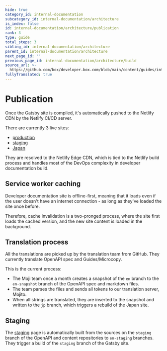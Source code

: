 ```yaml
---
hide: true
category_id: internal-documentation
subcategory_id: internal-documentation/architecture
is_index: false
id: internal-documentation/architecture/publication
rank: 3
type: guide
total_steps: 3
sibling_id: internal-documentation/architecture
parent_id: internal-documentation/architecture
next_page_id: ''
previous_page_id: internal-documentation/architecture/build
source_url: >-
  https://github.com/box/developer.box.com/blob/main/content/guides/internal-documentation/architecture/3-publication.md
fullyTranslated: true
---
```

<!-- does not need translation -->

# Publication

Once the Gatsby site is compiled, it's automatically pushed to the Netlify CDN by the Netlify CI/CD server.

There are currently 3 live sites:

* [production][production]
* [staging][staging]
* [Japan][Japan]

They are resolved to the Netlify Edge CDN, which is tied to the Netlify build process and handles most of the DevOps complexity in developer documentation build.

## Service worker caching

Developer documentation site is offline-first, meaning that it loads even if the user doesn't have an internet connection - as long as they've loaded the site once before.

Therefore, cache invalidation is a two-pronged process, where the site first loads the cached version, and the new site content is loaded in the background.

## Translation process

All the translations are picked up by the translation team from GitHub. They currently translate OpenAPI spec and Guides/Microcopy.

This is the current process:

<!-- markdownlint-disable line-length -->

* The Moji team once a month creates a snapshot of the `en` branch to the `en-snapshot` branch of the OpenAPI spec and markdown files.
* The team parses the files and sends all tokens to our translation server, Mojito.
* When all strings are translated, they are inserted to the snapshot and written to the `jp` branch, which triggers a rebuild of the Japan site.

<!-- markdownlint-enable line-length -->

## Staging

The [staging][staging] page is automatically built from the sources on the `staging` branch of the OpenAPI and content repositories to `en-staging` branches. They trigger a build of the `staging` branch of the Gatsby site.

[production]: https://developer.box.com

[staging]: https://staging.developer.box.com

[Japan]: https://ja.developer.box.com
